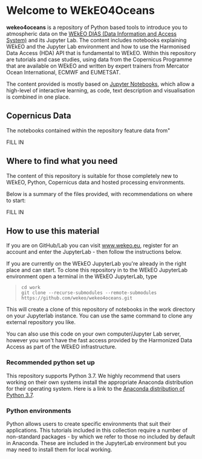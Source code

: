 # Welcome to WEkEO4Oceans

**wekeo4oceans** is a repository of Python based tools to introduce you to atmospheric data on the [WEkEO DIAS (Data Information
and Access System)](https://wekeo.eu/) and its Jupyter Lab. The content includes notebooks explaining WEkEO and the Jupyter Lab environment and
how to use the Harmonised Data Access (HDA) API that is fundamental to WEkEO. Within this repository are 
tutorials and case studies, using data from the Copernicus Programme that are available on WEkEO and written by expert trainers
from Mercator Ocean International, ECMWF and EUMETSAT.

The content provided is mostly based on [Jupyter Notebooks](https://jupyter.org/), which allow
a high-level of interactive learning, as code, text description and visualisation 
is combined in one place.

## Copernicus Data
The notebooks contained within the repository feature data from"

FILL IN


## Where to find what you need
The content of this repository is suitable for those completely new to WEkEO, Python, Copernicus data
and hosted processing environments.

Below is a summary of the files provided, with recommendations on where to start:

FILL IN

## How to use this material

If you are on GitHub/Lab you can visit www.wekeo.eu, register for an account and enter the JupyterLab - then follow the instructions below. 

If you are currently on the WEkEO JupyterLab you're already in the right place and can start. To clone this repository in to the WEkEO JupyterLab environment open a terminal in the WEkEO JupyterLab, type 
  > `cd work`<br>
  > `git clone --recurse-submodules --remote-submodules https://github.com/wekeo/wekeo4oceans.git`<br> 
 
 This will create a clone of this repository of notebooks in the work directory on your Jupyterlab instance. You can use the same command to clone any external repository you like.

You can also use this code on your own computer/Jupyter Lab server, however you won't have the fast access provided by the Harmonized Data Access as part of the WEkEO infrastructure.


### Recommended python set up

This repository supports Python 3.7. We highly recommend that users working on their own systems install the appropriate Anaconda distribution for their operating system. Here is a link to the [Anaconda distribution of Python 3.7](https://www.anaconda.com/products/individual).

### Python environments

Python allows users to create specific environments that suit their applications. 
This tutorials included in this collection require a number of non-standard 
packages - by which we refer to those no included by default in Anaconda. These are included in the JupyterLab environment but you may need to install them for local working.




